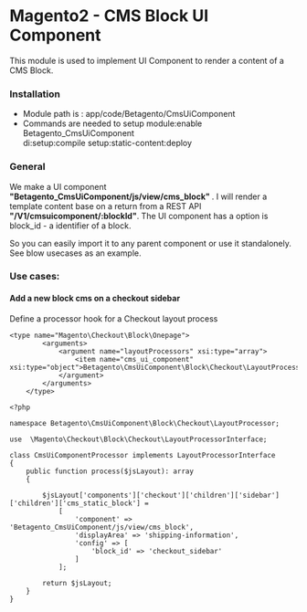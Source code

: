 # Magento2 - CMS Block UI Component
This module is used to implement UI Component to render a content of a CMS Block.

### Installation 
- Module path is : app/code/Betagento/CmsUiComponent
- Commands are needed to setup
   module:enable Betagento_CmsUiComponent     
   di:setup:compile
   setup:static-content:deploy 
### General

We make a UI component <b>"Betagento_CmsUiComponent/js/view/cms_block" </b>. I will render a template content base on a return from a REST API <b>"/V1/cmsuicomponent/:blockId"</b>. The UI component has a option is block_id - a identifier of a block.

So you can easily import it to any parent component or use it standalonely. See blow usecases as an example.


### Use cases:
#### Add a new block cms on a checkout sidebar 
Define a processor hook for a Checkout layout process 
```
<type name="Magento\Checkout\Block\Onepage">
        <arguments>
            <argument name="layoutProcessors" xsi:type="array">
                <item name="cms_ui_component" xsi:type="object">Betagento\CmsUiComponent\Block\Checkout\LayoutProcessor\CmsUiComponentProcessor</item>
            </argument>
        </arguments>
    </type>
```

```
<?php

namespace Betagento\CmsUiComponent\Block\Checkout\LayoutProcessor;

use  \Magento\Checkout\Block\Checkout\LayoutProcessorInterface;

class CmsUiComponentProcessor implements LayoutProcessorInterface
{
    public function process($jsLayout): array
    {

        $jsLayout['components']['checkout']['children']['sidebar']['children']['cms_static_block'] =
            [
                'component' => 'Betagento_CmsUiComponent/js/view/cms_block',
                'displayArea' => 'shipping-information',
                'config' => [
                    'block_id' => 'checkout_sidebar'
                ]
            ];

        return $jsLayout;
    }
}

```

